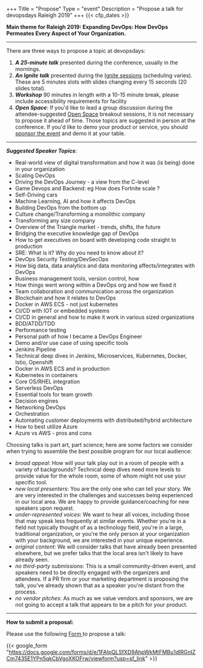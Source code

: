 +++
Title = "Propose"
Type = "event"
Description = "Propose a talk for devopsdays Raleigh 2019"
+++
  {{< cfp_dates >}}

<strong> Main theme for Raleigh 2019:
Expanding DevOps:  How DevOps Permeates Every Aspect of Your Organization.
</strong>

<hr>

There are three ways to propose a topic at devopsdays:
<ol>
  <li><strong><em>A 25-minute talk</em></strong> presented during the conference, usually in the mornings.</li>
  <li><strong><em>An Ignite talk</em></strong> presented during the <a href="/pages/ignite-talks-format">Ignite sessions</a> (scheduling varies). These are 5 minutes slots with slides changing every 15 seconds (20 slides total).</li>
  <li><strong><em>Workshop</em></strong> 90 minutes in length with a 10-15 minute break, please include accessibility requirements for facility</li>
  <li><strong><em>Open Space</em></strong>: If you'd like to lead a group discussion during the attendee-suggested <a href="/pages/open-space-format">Open Space</a> breakout sessions, it is not necessary to propose it ahead of time. Those topics are suggested in person at the conference. If you'd like to demo your product or service, you should <a href="../sponsor">sponsor the event</a> and demo it at your table.
</ol>

<hr>

_<strong>Suggested Speaker Topics</strong>_:

- Real-world view of digital transformation and how it was (is being) done in your organization
- Scaling DevOps
- Driving the DevOps Journey - a view from the C-level
- Game Devops and Backend: eg How does Fortnite scale ?
- Self-Driving cars
- Machine Learning, AI and how it affects DevOps
- Building DevOps from the bottom up
- Culture change/Transforming a monolithic company
- Transforming any size company
- Overview of the Triangle market - trends, shifts, the future
- Bridging the executive knowledge gap of DevOps
- How to get executives on board with developing code straight to production
- SRE: What is it? Why do you need to know about it?
- DevOps Security Testing/DevSecOps
- How big data, data analytics and data monitoring affects/integrates with DevOps
- Business management tools, version control, how
- How things went wrong within a DevOps org and how we fixed it
- Team collaboration and communication across the organization
- Blockchain and how it relates to DevOps
- Docker in AWS ECS - not just kubernetes
- CI/CD with IOT or embedded systems
- CI/CD in general and how to make it work in various sized organizations
- BDD/ATDD/TDD
- Performance testing
- Personal path of how I became a DevOps Engineer
- Demo and/or use case of using specific tools
 - Jenkins Pipeline
- Technical deep dives in Jenkins, Microservices, Kubernetes, Docker, Istio, Openshift
 - Docker in AWS ECS and in production
 - Kubernetes in containers
 - Core OS/RHEL integration
- Serverless DevOps
- Essential tools for team growth
- Decision engines
- Networking DevOps
- Orchestration
- Automating customer deployments with distributed/hybrid architecture
- How to best utilize Azure
- Azure vs AWS - pros and cons


Choosing talks is part art, part science; here are some factors we consider when trying to assemble the best possible program for our local audience:

- _broad appeal_: How will your talk play out in a room of people with a variety of backgrounds? Technical deep dives need more levels to provide value for the whole room, some of whom might not use your specific tool.
- _new local presenters_: You are the only one who can tell your story. We are very interested in the challenges and successes being experienced in our local area. We are happy to provide guidance/coaching for new speakers upon request.
- _under-represented voices_: We want to hear all voices, including those that may speak less frequently at similar events. Whether you're in a field not typically thought of as a technology field, you're in a large, traditional organization, or you're the only person at your organization with your background, we are interested in your unique experience.
- _original content_: We will consider talks that have already been presented elsewhere, but we prefer talks that the local area isn't likely to have already seen.
- _no third-party submissions_: This is a small community-driven event, and speakers need to be directly engaged with the organizers and attendees. If a PR firm or your marketing department is proposing the talk, you've already shown that as a speaker you're distant from the process.
- _no vendor pitches_: As much as we value vendors and sponsors, we are not going to accept a talk that appears to be a pitch for your product.

<hr>

<strong>How to submit a proposal:</strong>

Please use the following <a href="https://docs.google.com/forms/d/e/1FAIpQLSfXD9AhpWkMtFMBu1dIRGnIZCm7435E1YPn5qkCbVgoXKOFrw/viewform"> Form </a> to propose a talk:

{{< google_form "https://docs.google.com/forms/d/e/1FAIpQLSfXD9AhpWkMtFMBu1dIRGnIZCm7435E1YPn5qkCbVgoXKOFrw/viewform?usp=sf_link" >}}
